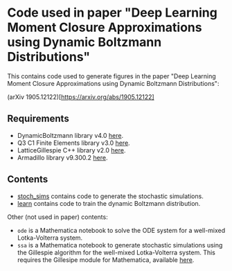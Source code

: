 # Code used in paper "Deep Learning Moment Closure Approximations using Dynamic Boltzmann Distributions"

This contains code used to generate figures in the paper "Deep Learning Moment Closure Approximations using Dynamic Boltzmann Distributions":

(arXiv 1905.12122)[https://arxiv.org/abs/1905.12122]

## Requirements

* DynamicBoltzmann library v4.0 [here](https://github.com/smrfeld/DynamicBoltzmann/releases/tag/4.0).
* Q3 C1 Finite Elements library v3.0 [here](https://github.com/smrfeld/Q3-C1-Finite-Elements/releases/tag/3.0).
* LatticeGillespie C++ library v2.0 [here](https://github.com/smrfeld/LatticeGillespieCpp/releases/tag/2.0).
* Armadillo library v9.300.2 [here](http://arma.sourceforge.net/download.html).

## Contents

* [stoch_sims](stoch_sims) contains code to generate the stochastic simulations.
* [learn](learn) contains code to train the dynamic Boltzmann distribution.

Other (not used in paper) contents:
* `ode` is a Mathematica notebook to solve the ODE system for a well-mixed Lotka-Volterra system.
* `ssa` is a Mathematica notebook to generate stochastic simulations using the Gillespie algorithm for the well-mixed Lotka-Volterra system. This requires the Gillesipe module for Mathematica, available [here](https://github.com/smrfeld/GillespieMathematica).
